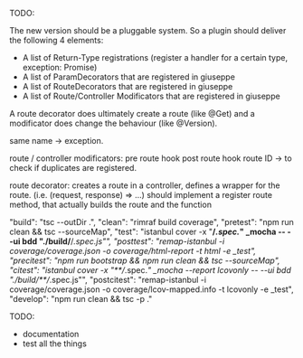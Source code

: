 TODO:

The new version should be a pluggable system. So a plugin should deliver the following 4 elements:

- A list of Return-Type registrations (register a handler for a certain type, exception: Promise)
- A list of ParamDecorators that are registered in giuseppe
- A list of RouteDecorators that are registered in giuseppe
- A list of Route/Controller Modificators that are registered in giuseppe

A route decorator does ultimately create a route (like @Get) and a modificator does change the behaviour
(like @Version).

same name -> exception.

route / controller modificators:
pre route hook
post route hook
route ID -> to check if duplicates are registered.


route decorator:
creates a route in a controller, defines a wrapper for the route.
(i.e. (request, response) => ...)
should implement a register route method, that actually builds the route and the function


"build": "tsc --outDir .",
    "clean": "rimraf build coverage",
    "pretest": "npm run clean && tsc --sourceMap",
    "test": "istanbul cover -x \"**/*.spec.*\" _mocha -- --ui bdd \"./build/**/*.spec.js\"",
    "posttest": "remap-istanbul -i coverage/coverage.json -o coverage/html-report -t html -e _test",
    "precitest": "npm run bootstrap && npm run clean && tsc --sourceMap",
    "citest": "istanbul cover -x \"**/*.spec.*\" _mocha --report lcovonly -- --ui bdd \"./build/**/*.spec.js\"",
    "postcitest": "remap-istanbul -i coverage/coverage.json -o coverage/lcov-mapped.info -t lcovonly -e _test",
    "develop": "npm run clean && tsc -p ."


TODO:
- documentation
- test all the things
